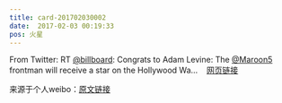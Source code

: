 ```yaml
---
title: card-201702030002
date:  2017-02-03 00:19:33
pos: 火星
---
```

From Twitter: RT <a href='/n/billboard'>@billboard</a>: Congrats to Adam Levine: The <a href='/n/Maroon5'>@Maroon5</a> frontman will receive a star on the Hollywood Wa…<a  href="https://weibo.cn/sinaurl?u=http%3A%2F%2Fblbrd.cm%2Fscmf%2FOrMCe04Lcp0lOEFPfUc-q5eM3k4BuD5OEAk5TJi-Qq8W7kdPeEM70JEMOTEHP5fJJfu2r5of5VHHupa_BGwtnQUFpzZ2C3Kd%2FUUPaK1" data-hide=""><span class='url-icon'><img style='width: 1rem;height: 1rem' src='https://h5.sinaimg.cn/upload/2015/09/25/3/timeline_card_small_web_default.png'></span><span class="surl-text">网页链接</span></a> 

来源于个人weibo：[原文链接](https://m.weibo.cn/status/EtJq2fxrZ?mblogid=EtJq2fxrZ)